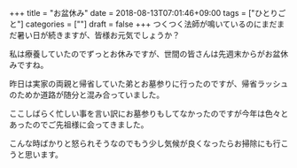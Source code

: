 +++
title = "お盆休み"
date = 2018-08-13T07:01:46+09:00
tags = ["ひとりごと"]
categories = [""]
draft = false
+++
つくつく法師が鳴いているのにまだまだ暑い日が続きますが、皆様お元気でしょうか？

私は療養していたのでずっとお休みですが、世間の皆さんは先週末からがお盆休みですね。

昨日は実家の両親と帰省していた弟とお墓参りに行ったのですが、帰省ラッシュのためか道路が随分と混み合っていました。

ここしばらく忙しい事を言い訳にお墓参りもしてなかったのですが今年は色々とあったのでご先祖様に会ってきました。

こんな時ばかりと怒られそうなのでもう少し気候が良くなったらお掃除にも行こうと思います。
